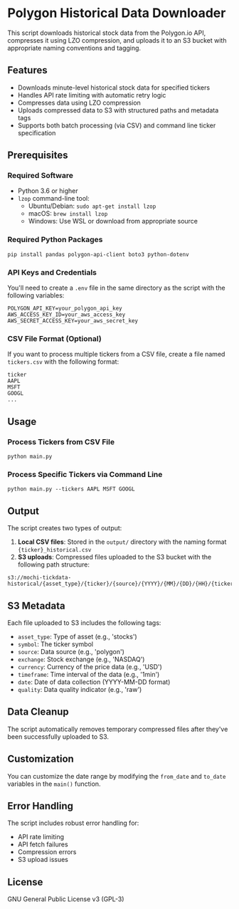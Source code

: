 # Polygon Historical Data Downloader

This script downloads historical stock data from the Polygon.io API, compresses it using LZO compression, and uploads it to an S3 bucket with appropriate naming conventions and tagging.

## Features

- Downloads minute-level historical stock data for specified tickers
- Handles API rate limiting with automatic retry logic
- Compresses data using LZO compression
- Uploads compressed data to S3 with structured paths and metadata tags
- Supports both batch processing (via CSV) and command line ticker specification

## Prerequisites

### Required Software

- Python 3.6 or higher
- `lzop` command-line tool:
    - Ubuntu/Debian: `sudo apt-get install lzop`
    - macOS: `brew install lzop`
    - Windows: Use WSL or download from appropriate source

### Required Python Packages

```shell script
pip install pandas polygon-api-client boto3 python-dotenv
```

### API Keys and Credentials

You'll need to create a `.env` file in the same directory as the script with the following variables:

```
POLYGON_API_KEY=your_polygon_api_key
AWS_ACCESS_KEY_ID=your_aws_access_key
AWS_SECRET_ACCESS_KEY=your_aws_secret_key
```

### CSV File Format (Optional)

If you want to process multiple tickers from a CSV file, create a file named `tickers.csv` with the following format:

```
ticker
AAPL
MSFT
GOOGL
...
```

## Usage

### Process Tickers from CSV File

```shell script
python main.py
```

### Process Specific Tickers via Command Line

```shell script
python main.py --tickers AAPL MSFT GOOGL
```

## Output

The script creates two types of output:

1. **Local CSV files**: Stored in the `output/` directory with the naming format `{ticker}_historical.csv`
2. **S3 uploads**: Compressed files uploaded to the S3 bucket with the following path structure:
```
s3://mochi-tickdata-historical/{asset_type}/{ticker}/{source}/{YYYY}/{MM}/{DD}/{HH}/{ticker}_{source}_{YYYYMMDDHHmm}.csv.lzo
```

## S3 Metadata

Each file uploaded to S3 includes the following tags:

- `asset_type`: Type of asset (e.g., 'stocks')
- `symbol`: The ticker symbol
- `source`: Data source (e.g., 'polygon')
- `exchange`: Stock exchange (e.g., 'NASDAQ')
- `currency`: Currency of the price data (e.g., 'USD')
- `timeframe`: Time interval of the data (e.g., '1min')
- `date`: Date of data collection (YYYY-MM-DD format)
- `quality`: Data quality indicator (e.g., 'raw')

## Data Cleanup

The script automatically removes temporary compressed files after they've been successfully uploaded to S3.

## Customization

You can customize the date range by modifying the `from_date` and `to_date` variables in the `main()` function.

## Error Handling

The script includes robust error handling for:
- API rate limiting
- API fetch failures
- Compression errors
- S3 upload issues

## License

GNU General Public License v3 (GPL-3)

